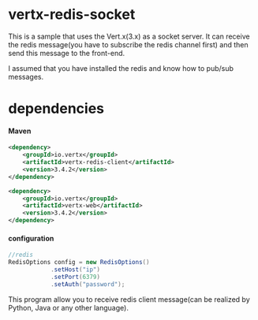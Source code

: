 # vertx-redis-socket

This is a sample that uses the Vert.x(3.x) as a socket server. It can receive the redis message(you have to subscribe the redis channel first) and then send this message to the front-end.

I assumed that you have installed the redis and know how to pub/sub messages.

# dependencies

#### Maven
```xml
<dependency>
    <groupId>io.vertx</groupId>
    <artifactId>vertx-redis-client</artifactId>
    <version>3.4.2</version>
</dependency>

<dependency>
    <groupId>io.vertx</groupId>
    <artifactId>vertx-web</artifactId>
    <version>3.4.2</version>
</dependency>
```
#### configuration

```java
//redis 
RedisOptions config = new RedisOptions()
            .setHost("ip")
            .setPort(6379)
            .setAuth("password");
```

This program allow you to receive redis client message(can be realized by Python, Java or any other language).

